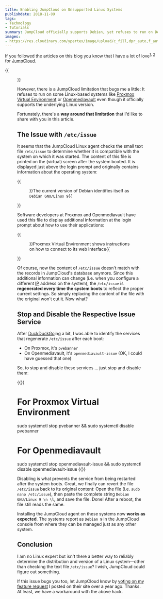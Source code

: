 ```yaml
---
title: Enabling JumpCloud on Unsupported Linux Systems
publishdate: 2018-11-09
tags:
- Technology
- Tutorials
summary: JumpCloud officially supports Debian, yet refuses to run on Debian-based systems like Proxmox Virtual Environment and Openmediavault. Let's fix that.
images:
- https://res.cloudinary.com/ypertex/image/upload/c_fill,dpr_auto,f_auto,g_auto,h_630,q_auto,w_1200/7ff88dd5-c612-415a-aaea-640800485086
---
```


If you followed the articles on this blog you know that I have a lot of love<sup>[1](/articles/jumpcloud-curl-error-22/), [2](/articles/tools-for-the-smart-start-up-in-2018-1/)</sup> for [JumpCloud](https://jumpcloud.com/).

{{<figure src="7ff88dd5-c612-415a-aaea-640800485086" />}}

However, there is a JumpCloud limitation that bugs me a little: It refuses to run on some Linux-based systems like [Proxmox Virtual Environment](https://www.proxmox.com/en/proxmox-ve) or [Openmediavault](https://www.openmediavault.org/) even though it officially supports the underlying Linux version.

Fortunately, there's a **way around that limitation** that I'd like to share with you in this article.

## The Issue with ``/etc/issue``

It seems that the JumpCloud Linux agent checks the small text file ``/etc/issue`` to determine whether it is compatible with the system on which it was started. The content of this file is printed on the (virtual) screen after the system booted. It is displayed just above the login prompt and originally contains information about the operating system:

{{<figure src="5b729119-c298-4e30-a5c1-04b923002148">}}The current version of Debian identifies itself as ``Debian GNU/Linux 9``{{</figure>}}

Software developers at Proxmox and Openmediavault have used this file to display additional information at the login prompt about how to use their applications:

{{<figure src="d16cbce2-545a-45f3-8623-011575a2d920">}}Proxmox Virtual Environment shows instructions on how to connect to its web interface{{</figure>}}

Of course, now the content of ``/etc/issue`` doesn't match with the records in JumpCloud's database anymore. Since this additional information can change (i.e. when you configure a different <abbr title="Internet Protocol">IP</abbr> address on the system), the ``/etc/issue`` is **regenerated every time the system boots** to reflect the proper current settings. So simply replacing the content of the file with the original won't cut it. Now what?

## Stop and Disable the Respective Issue Service

After [DuckDuckGo](https://duckduckgo.com/)ing a bit, I was able to identify the services that regenerate ``/etc/issue`` after each boot:

* On Proxmox, it's ``pvebanner``
* On Openmediavault, it's ``openmediavault-issue`` (OK, I could have guessed that one)

So, to stop and disable these services ... just stop and disable them:

{{<highlight shell>}}
# For Proxmox Virtual Environment
sudo systemctl stop pvebanner && sudo systemctl disable pvebanner

# For Openmediavault
sudo systemctl stop openmediavault-issue && sudo systemctl disable openmediavault-issue
{{</highlight>}}

Disabling is what prevents the service from being restarted after the system boots. Great, we finally can revert the file ``/etc/issue`` back to its original content: Open the file (i.e. ``sudo nano /etc/issue``), then paste the complete string ``Debian GNU/Linux 9 \n \l``, and save the file. Done! After a reboot, the file still reads the same.

Installing the JumpCloud agent on these systems now **works as expected**. The systems report as ``Debian 9`` in the JumpCloud console from where they can be managed just as any other system.

## Conclusion

I am no Linux expert but isn't there a better way to reliably determine the distribution and version of a Linux system—other than checking the text file ``/etc/issue``? I wish, JumpCloud could figure out something.

If this issue bugs you too, let JumpCloud know by [voting on my feature request](https://support.jumpcloud.com/customer/portal/questions/17167497-agent-support-for-proxmox-and-openmediavault-debian-9-) I posted on their site over a year ago. Thanks. At least, we have a workaround with the above hack.

